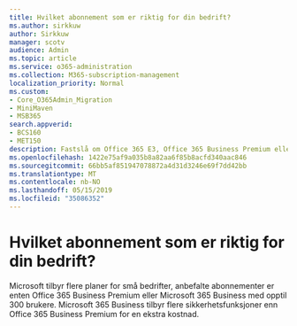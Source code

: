 ```yaml
---
title: Hvilket abonnement som er riktig for din bedrift?
ms.author: sirkkuw
author: Sirkkuw
manager: scotv
audience: Admin
ms.topic: article
ms.service: o365-administration
ms.collection: M365-subscription-management
localization_priority: Normal
ms.custom:
- Core_O365Admin_Migration
- MiniMaven
- MSB365
search.appverid:
- BCS160
- MET150
description: Fastslå om Office 365 E3, Office 365 Business Premium eller Microsoft 365 Business er best for yor virksomhet.
ms.openlocfilehash: 1422e75af9a035b8a82aa6f85b8acfd340aac846
ms.sourcegitcommit: 66bb5af851947078872a4d31d3246e69f7dd42bb
ms.translationtype: MT
ms.contentlocale: nb-NO
ms.lasthandoff: 05/15/2019
ms.locfileid: "35086352"
---
```

# <a name="what-subscription-is-right-for-your-small-business"></a>Hvilket abonnement som er riktig for din bedrift?

Microsoft tilbyr flere planer for små bedrifter, anbefalte abonnementer er enten Office 365 Business Premium eller Microsoft 365 Business med opptil 300 brukere. Microsoft 365 Business tilbyr flere sikkerhetsfunksjoner enn Office 365 Business Premium for en ekstra kostnad.